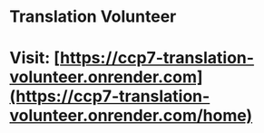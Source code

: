 # Translation Volunteer
# Visit: [https://ccp7-translation-volunteer.onrender.com](https://ccp7-translation-volunteer.onrender.com/home)
